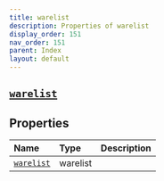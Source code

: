 ```yaml
---
title: warelist
description: Properties of warelist
display_order: 151
nav_order: 151
parent: Index
layout: default
---
```


##  [`warelist`](./warelist.html) 
## Properties
| Name | Type | Description |
|:-----|:-----|:------------|
| [`warelist`](./warelist.html) | warelist |  |


